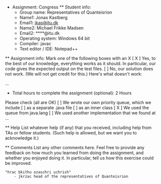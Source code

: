 * Assignment: Congress
** Student info:
   - Group name: Representatives of Quanteisrion
   - Name1: Jonas Kastberg
   - Email1: jkas@itu.dk
   - Name2: Michael Frikke Madsen
   - Email2: ****@itu.dk
   - Operating system: Windows 64 bit
   - Compiler: javac 
   - Text editor / IDE: Notepad++

** Assignment info:
   Mark one of the following boxes with an X
   [ X ] Yes, to the best of our knowledge, everything works as it
   should. In particular, our code gives the expected output on the
   test files.
   [ ] No, our solution does not work. (We will not get credit for this.)
   Here's what doesn't work:

   ...

   - Total hours to complete the assignment (optional): 2 Hours

   Please check (all are OK)
   [ ] We wrote our own priority queue, which we include
      [ ] as a separate .java file
      [ ] as an inner class
   [ X ] We used the queue from java.lang
   [ ] We used another implementation that we found at ...

** Help
   List whatever help (if any) that you received, including help from
   TAs or fellow students. (Such help is allowed, but we want you to
   acknowledge it.)

** Comments
   List any other comments here. Feel free to provide any feedback on
   how much you learned from doing the assignment, and whether you
   enjoyed doing it. In particular, tell us how this exercise could be
   improved.
 
	"hrac bkithu ozaschri uchrish"
		- jkrzac head of the representatives of Quanteisrion